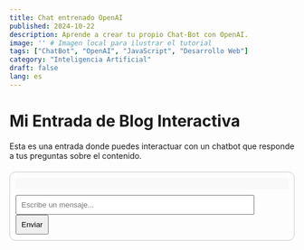 ```yaml
---
title: Chat entrenado OpenAI
published: 2024-10-22
description: Aprende a crear tu propio Chat-Bot con OpenAI.
image: '' # Imagen local para ilustrar el tutorial
tags: ["ChatBot", "OpenAI", "JavaScript", "Desarrollo Web"]
category: "Inteligencia Artificial"
draft: false
lang: es
---
```


# Mi Entrada de Blog Interactiva

Esta es una entrada donde puedes interactuar con un chatbot que responde a tus preguntas sobre el contenido.

<div id="chatbot-container">
  <div id="chat-history"></div>
  <input id="user-input" type="text" placeholder="Escribe un mensaje..." />
  <button id="send-button">Enviar</button>
</div>

<script>
  document.addEventListener('DOMContentLoaded', function () {
    const chatHistory = document.getElementById('chat-history');
    const userInput = document.getElementById('user-input');
    const sendButton = document.getElementById('send-button');

    async function sendMessage() {
      const message = userInput.value.trim();
      if (message === '') return;

      // Mostrar el mensaje del usuario en el historial
      const userMessageDiv = document.createElement('div');
      userMessageDiv.textContent = 'Tú: ' + message;
      chatHistory.appendChild(userMessageDiv);

      // Limpiar el campo de entrada
      userInput.value = '';

      // Llamar a la API de OpenAI
      try {
        const response = await fetch('/api/chat', {
          method: 'POST',
          headers: {
            'Content-Type': 'application/json',
          },
          body: JSON.stringify({ message }),
        });

        const data = await response.json();
        const botMessageDiv = document.createElement('div');
        botMessageDiv.textContent = 'Bot: ' + data.response;
        chatHistory.appendChild(botMessageDiv);

      } catch (error) {
        console.error('Error al conectarse a la API:', error);
        const errorMessageDiv = document.createElement('div');
        errorMessageDiv.textContent = 'Bot: Hubo un error al procesar tu solicitud.';
        chatHistory.appendChild(errorMessageDiv);
      }
    }

    // Evento al hacer clic en el botón de enviar
    sendButton.addEventListener('click', sendMessage);

    // Evento al presionar Enter
    userInput.addEventListener('keydown', function (e) {
      if (e.key === 'Enter') {
        sendMessage();
      }
    });
  });
</script>

<style>
  #chatbot-container {
    max-width: 500px;
    margin: 20px auto;
    padding: 10px;
    border: 1px solid #ccc;
    border-radius: 10px;
  }
  #chat-history {
    max-height: 300px;
    overflow-y: auto;
    margin-bottom: 10px;
    padding: 10px;
    background: #f9f9f9;
  }
  #user-input {
    width: calc(100% - 60px);
    padding: 8px;
    margin-right: 5px;
  }
  #send-button {
    padding: 8px;
  }
</style>

